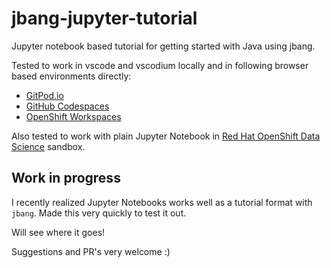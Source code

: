 # jbang-jupyter-tutorial

Jupyter notebook based tutorial for getting started with Java using jbang.

Tested to work in vscode and vscodium locally and in following browser based environments directly:

- [GitPod.io](https://gitpod.io/#https://github.com/jbangdev/jbang-jupyter-tutorial/)
- [GitHub Codespaces](https://github.com/jbangdev/jbang-jupyter-tutorial/codespaces) 
- [OpenShift Workspaces](https://workspaces.openshift.com/?url=https://github.com/jbangdev/jbang-jupyter-tutorial/)

Also tested to work with plain Jupyter Notebook in [Red Hat OpenShift Data Science](https://developers.redhat.com/products/red-hat-openshift-data-science/overview) sandbox.

## Work in progress

I recently realized Jupyter Notebooks works well as a tutorial format with `jbang`. Made this very quickly to test it out.

Will see where it goes!

Suggestions and PR's very welcome :)

